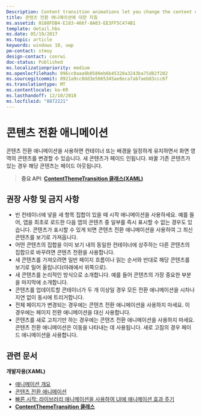 ```yaml
---
Description: Content transition animations let you change the content of an area of the screen while keeping the container or background constant. New content fades in. If there is existing content to be replaced, that content fades out.
title: 콘텐츠 전환 애니메이션에 대한 지침
ms.assetid: 0188FDB4-E183-466f-8A03-EE3FF5C474B1
template: detail.hbs
ms.date: 05/19/2017
ms.topic: article
keywords: windows 10, uwp
pm-contact: stmoy
design-contact: conrwi
doc-status: Published
ms.localizationpriority: medium
ms.openlocfilehash: 096cc0aaa9b0580eb6b45328a3243ba75d82f202
ms.sourcegitcommit: 8921a9cc0dd3e5665345ae8eca7ab7aeb83ccc6f
ms.translationtype: MT
ms.contentlocale: ko-KR
ms.lasthandoff: 12/10/2018
ms.locfileid: "8872221"
---
```

# <a name="content-transition-animations"></a>콘텐츠 전환 애니메이션



콘텐츠 전환 애니메이션을 사용하면 컨테이너 또는 배경을 일정하게 유지하면서 화면 영역의 콘텐츠를 변경할 수 있습니다. 새 콘텐츠가 페이드 인됩니다. 바꿀 기존 콘텐츠가 있는 경우 해당 콘텐츠는 페이드 아웃됩니다.

> **중요 API**: [**ContentThemeTransition 클래스(XAML)**](https://msdn.microsoft.com/library/windows/apps/br243104)

## <a name="dos-and-donts"></a>권장 사항 및 금지 사항


-   빈 컨테이너에 넣을 새 항목 집합이 있을 때 시작 애니메이션을 사용하세요. 예를 들어, 앱을 최초로 로드한 다음 앱의 콘텐츠 중 일부를 즉시 표시할 수 없는 경우도 있습니다. 콘텐츠가 표시할 수 있게 되면 콘텐츠 전환 애니메이션을 사용하여 그 최신 콘텐츠를 보기로 가져옵니다.
-   어떤 콘텐츠의 집합을 이미 보기 내의 동일한 컨테이너에 상주하는 다른 콘텐츠의 집합으로 바꾸려면 콘텐츠 전환을 사용합니다.
-   새 콘텐츠를 가져오려면 일반 페이지 흐름이나 읽는 순서와 반대로 해당 콘텐츠를 보기로 밀어 올립니다(아래에서 위쪽으로).
-   새 콘텐츠를 논리적인 방식으로 소개합니다. 예를 들어 콘텐츠의 가장 중요한 부분을 마지막에 소개합니다.
-   콘텐츠를 업데이트할 콘테이너가 두 개 이상일 경우 모든 전환 애니메이션을 시차나 지연 없이 동시에 트리거합니다.
-   전체 페이지가 변경되는 경우에는 콘텐츠 전환 애니메이션을 사용하지 마세요. 이 경우에는 페이지 전환 애니메이션을 대신 사용합니다.
-   콘텐츠를 새로 고치기만 하는 경우에는 콘텐츠 전환 애니메이션을 사용하지 마세요. 콘텐츠 전환 애니메이션은 이동을 나타내는 데 사용됩니다. 새로 고침의 경우 페이드 애니메이션을 사용합니다.



## <a name="related-articles"></a>관련 문서

**개발자용(XAML)**
* [애니메이션 개요](https://msdn.microsoft.com/library/windows/apps/mt187350)
* [콘텐츠 전환 애니메이션](https://msdn.microsoft.com/library/windows/apps/xaml/jj649426)
* [빠른 시작: 라이브러리 애니메이션을 사용하여 UI에 애니메이션 효과 주기](https://msdn.microsoft.com/library/windows/apps/xaml/hh452703)
* [**ContentThemeTransition 클래스**](https://msdn.microsoft.com/library/windows/apps/br243104)

 

 




